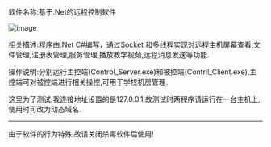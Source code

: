 ﻿软件名称:基于.Net的远程控制软件

![image](https://github.com/lxgsbqylbk/Simple-RemoteControl/blob/master/screenshot/screenshot0.png)

相关描述:程序由.Net C#编写，通过Socket 和多线程实现对远程主机屏幕查看,文件管理,注册表管理,服务管理,播放教学视频,远程消息发送等功能.

操作说明:分别运行主控端(Control_Server.exe)和被控端(Contril_Client.exe),主控端可对被控端进行相关操控,可用于学校机房管理.

这里为了测试,我连接地址设置的是127.0.0.1,故测试时两程序请运行在一台主机上,使用时可改为动态域名.

------------------------------------------
由于软件的行为特殊,故请关闭杀毒软件后使用!
